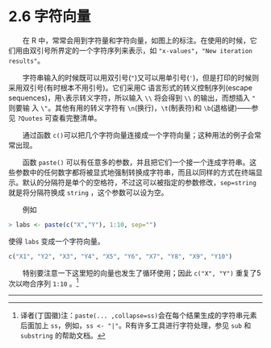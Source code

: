 # 2.6 字符向量

&emsp;&emsp;在 R 中，常常会用到字符量和字符向量，如图上的标注。在使用的时候，它们用由双引号所界定的一个字符序列来表示，如 `"x-values"`，`"New iteration results"`。

&emsp;&emsp;字符串输入的时候既可以用双引号(`"`)又可以用单引号(`'`)，但是打印的时候则采用双引号(有时根本不用引号)。它们采用C 语言形式的转义控制序列(escape sequences)，用`\`表示转义字符，所以输入 `\\` 将会得到 `\\` 的输出，而想插入 `"` 则要输 入 `\"`。其他有用的转义字符有 `\n`(换行)，`\t`(制表符)和 `\b`(退格键)——参见 `?Quotes` 可查看完整清单。

&emsp;&emsp;通过函数 `c()`可以把几个字符向量连接成一个字符向量；这种用法的例子会常常出现。

&emsp;&emsp;函数 `paste()` 可以有任意多的参数，并且把它们一个接一个连成字符串。这些参数中的任何数字都将被显式地强制转换成字符串，而且以同样的方式在终端显示。默认的分隔符是单个的空格符，不过这可以被指定的参数修改，`sep=string` 就是将分隔符换成 `string` ，这个参数可以设为空。

&emsp;&emsp;例如

```R
> labs <- paste(c("X","Y"), 1:10, sep="")
```

使得 `labs` 变成一个字符向量。

```R
c("X1", "Y2", "X3", "Y4", "X5", "Y6", "X7", "Y8", "X9", "Y10")
```

&emsp;&emsp;特别要注意一下这里短的向量也发生了循环使用；因此 `c("X", "Y")` 重复了5次以吻合序列 `1:10` 。[^1]

------

[^1]: 译者(丁国徽)注：`paste(... ,collapse=ss)`会在每个结果生成的字符串元素后面加上 `ss`，例如，`ss <- "|"`。R有许多工具进行字符处理，参见 `sub` 和 `substring` 的帮助文档。